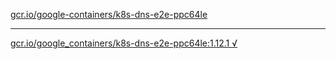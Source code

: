 [gcr.io/google-containers/k8s-dns-e2e-ppc64le](https://hub.docker.com/r/sqeven/k8s-dns-e2e-ppc64le/tags/) 

----
[gcr.io/google_containers/k8s-dns-e2e-ppc64le:1.12.1 √](https://hub.docker.com/r/sqeven/k8s-dns-e2e-ppc64le/tags/)

